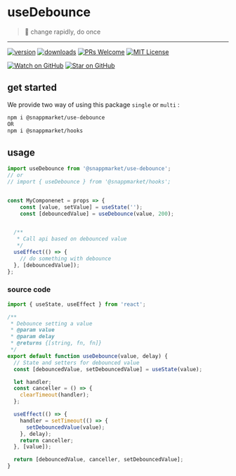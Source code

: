 # useDebounce
> 🔂 change rapidly, do once
----

[![version](https://img.shields.io/npm/v/@snappmarket/use-debounce.svg?style=flat-square)](https://www.npmjs.com/package/@snappmarket/use-debounce)
[![downloads](https://img.shields.io/npm/dm/@snappmarket/use-debounce.svg?style=flat-square)](http://www.npmtrends.com/@snappmarket/use-debounce)
[![PRs Welcome](https://img.shields.io/badge/PRs-welcome-brightgreen.svg?style=flat-square)](http://makeapullrequest.com)
[![MIT License](https://img.shields.io/npm/l/@snappmarket/use-debounce.svg?style=flat-square)](https://github.com/snappmarket/frontend-toolbox/tree/master/packages/useDidUpdateEffect/blob/master/LICENSE.md)

[![Watch on GitHub](https://img.shields.io/github/watchers/snappmarket/frontend-toolbox.svg?style=social)](https://github.com/snappmarket/frontend-toolbox/watchers)
[![Star on GitHub](https://img.shields.io/github/stars/snappmarket/frontend-toolbox.svg?style=social)](https://github.com/snappmarket/frontend-toolbox/stargazers)

## get started 
We provide two way of using this package `single` or `multi` :
```bash
npm i @snappmarket/use-debounce
OR
npm i @snappmarket/hooks
```

## usage 
```javascript
import useDebounce from '@snappmarket/use-debounce';
// or 
// import { useDebounce } from '@snappmarket/hooks';


const MyComponenet = props => {
    const [value, setValue] = useState('');
    const [debouncedValue] = useDebounce(value, 200);


  /**
   * Call api based on debounced value
   */
  useEffect(() => {
    // do something with debounce
  }, [debouncedValue]);
};
```


### source code
```javascript
import { useState, useEffect } from 'react';

/**
 * Debounce setting a value
 * @param value
 * @param delay
 * @returns {[string, fn, fn]}
 */
export default function useDebounce(value, delay) {
  // State and setters for debounced value
  const [debouncedValue, setDebouncedValue] = useState(value);

  let handler;
  const canceller = () => {
    clearTimeout(handler);
  };

  useEffect(() => {
    handler = setTimeout(() => {
      setDebouncedValue(value);
    }, delay);
    return canceller;
  }, [value]);

  return [debouncedValue, canceller, setDebouncedValue];
}

```

